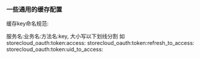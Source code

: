 ### 一些通用的缓存配置

缓存key命名规范:

服务名:业务名:方法名:key, 大小写以下划线分割 如
storecloud_oauth:token:access:
storecloud_oauth:token:refresh_to_access:
storecloud_oauth:token:uid_to_access:

